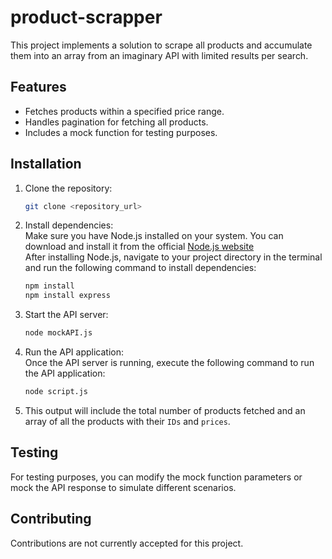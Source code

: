 # product-scrapper

This project implements a solution to scrape all products and accumulate them into an array from an imaginary API with limited results per search. 

## Features
- Fetches products within a specified price range.
- Handles pagination for fetching all products.
- Includes a mock function for testing purposes.

## Installation

1. Clone the repository:
   ```bash
   git clone <repository_url>

2. Install dependencies:<br>
Make sure you have Node.js installed on your system. You can download and install it from the official [Node.js website](https://nodejs.org/)<br>
After installing Node.js, navigate to your project directory in the terminal and run the following command to install dependencies:
   ```bash
   npm install
   npm install express

3. Start the API server:
   ```bash
   node mockAPI.js

4. Run the API application:<br>
   Once the API server is running, execute the following command to run the API application:
   ```bash
   node script.js

5. This output will include the total number of products fetched and an array of all the products with their `IDs` and `prices`.

## Testing
For testing purposes, you can modify the mock function parameters or mock the API response to simulate different scenarios.

## Contributing
Contributions are not currently accepted for this project.







